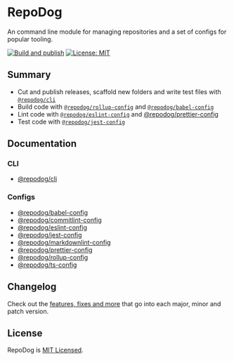 # RepoDog

An command line module for managing repositories and a set of configs for popular tooling.

[![Build and publish](https://github.com/badbatch/repodog/actions/workflows/build-and-publish.yml/badge.svg)](https://github.com/badbatch/repodog/actions/workflows/build-and-publish.yml)
[![License: MIT](https://img.shields.io/badge/License-MIT-yellow.svg)](LICENSE)

## Summary

* Cut and publish releases, scaffold new folders and write test files with [`@repodog/cli`](./cli/core//README.md)
* Build code with [`@repodog/rollup-config`](./configs/rollup-config/README.md) and [`@repodog/babel-config`](./configs/babel-config/README.md)
* Lint code with [`@repodog/eslint-config`](./configs/eslint-config/README.md) and [@repodog/prettier-config](./configs/prettier-config/README.md)
* Test code with [`@repodog/jest-config`](./configs/jest-config/README.md)

## Documentation

### CLI

* [@repodog/cli](./cli/core/README.md)

### Configs

* [@repodog/babel-config](./configs/babel-config/README.md)
* [@repodog/commitlint-config](./configs/commitlint-config/README.md)
* [@repodog/eslint-config](./configs/eslint-config/README.md)
* [@repodog/jest-config](./configs/jest-config/README.md)
* [@repodog/markdownlint-config](./configs/markdownlint-config/README.md)
* [@repodog/prettier-config](./configs/prettier-config/README.md)
* [@repodog/rollup-config](./configs/rollup-config/README.md)
* [@repodog/ts-config](./configs/ts-config/README.md)

## Changelog

Check out the [features, fixes and more](CHANGELOG.md) that go into each major, minor and patch version.

## License

RepoDog is [MIT Licensed](LICENSE).
